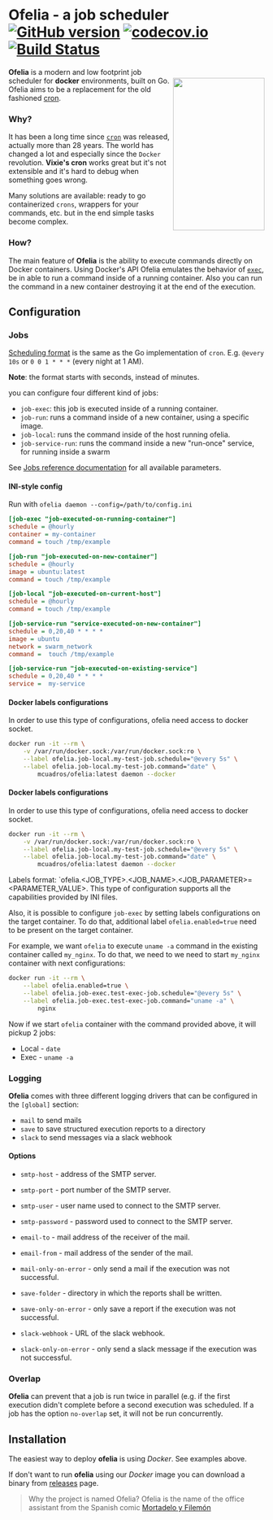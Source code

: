 # Ofelia - a job scheduler [![GitHub version](https://badge.fury.io/gh/mcuadros%2Fofelia.svg)](https://github.com/mcuadros/ofelia/releases) [![codecov.io](http://codecov.io/github/mcuadros/ofelia/coverage.svg?branch=master)](http://codecov.io/github/mcuadros/ofelia?branch=master) [![Build Status](https://travis-ci.org/mcuadros/ofelia.svg)](https://travis-ci.org/mcuadros/ofelia)

<img src="https://weirdspace.dk/FranciscoIbanez/Graphics/Ofelia.gif" align="right" width="180px" height="300px" vspace="20" />

**Ofelia** is a modern and low footprint job scheduler for __docker__ environments, built on Go. Ofelia aims to be a replacement for the old fashioned [cron](https://en.wikipedia.org/wiki/Cron).

### Why?

It has been a long time since [`cron`](https://en.wikipedia.org/wiki/Cron) was released, actually more than 28 years. The world has changed a lot and especially since the `Docker` revolution. **Vixie's cron** works great but it's not extensible and it's hard to debug when something goes wrong.

Many solutions are available: ready to go containerized `crons`, wrappers for your commands, etc. but in the end simple tasks become complex.

### How?

The main feature of **Ofelia** is the ability to execute commands directly on Docker containers. Using Docker's API Ofelia emulates the behavior of [`exec`](https://docs.docker.com/reference/commandline/exec/), be in able to run a command inside of a running container. Also you can run the command in a new container destroying it at the end of the execution.

## Configuration

### Jobs

[Scheduling format](https://godoc.org/github.com/robfig/cron) is the same as the Go implementation of `cron`. E.g. `@every 10s` or `0 0 1 * * *` (every night at 1 AM).

**Note**: the format starts with seconds, instead of minutes.

you can configure four different kind of jobs:

- `job-exec`: this job is executed inside of a running container.
- `job-run`: runs a command inside of a new container, using a specific image.
- `job-local`: runs the command inside of the host running ofelia.
- `job-service-run`: runs the command inside a new "run-once" service, for running inside a swarm

See [Jobs reference documentation](docs/jobs.md) for all available parameters.

#### INI-style config

Run with `ofelia daemon --config=/path/to/config.ini`

```ini
[job-exec "job-executed-on-running-container"]
schedule = @hourly
container = my-container
command = touch /tmp/example

[job-run "job-executed-on-new-container"]
schedule = @hourly
image = ubuntu:latest
command = touch /tmp/example

[job-local "job-executed-on-current-host"]
schedule = @hourly
command = touch /tmp/example

[job-service-run "service-executed-on-new-container"]
schedule = 0,20,40 * * * *
image = ubuntu
network = swarm_network
command =  touch /tmp/example

[job-service-run "job-executed-on-existing-service"]
schedule = 0,20,40 * * * *
service =  my-service
```

#### Docker labels configurations

In order to use this type of configurations, ofelia need access to docker socket.

```sh
docker run -it --rm \
    -v /var/run/docker.sock:/var/run/docker.sock:ro \
    --label ofelia.job-local.my-test-job.schedule="@every 5s" \
    --label ofelia.job-local.my-test-job.command="date" \
        mcuadros/ofelia:latest daemon --docker
```

#### Docker labels configurations

In order to use this type of configurations, ofelia need access to docker socket.

```sh
docker run -it --rm \
    -v /var/run/docker.sock:/var/run/docker.sock:ro \
    --label ofelia.job-local.my-test-job.schedule="@every 5s" \
    --label ofelia.job-local.my-test-job.command="date" \
        mcuadros/ofelia:latest daemon --docker
```

Labels format: `ofelia.<JOB_TYPE>.<JOB_NAME>.<JOB_PARAMETER>=<PARAMETER_VALUE>.
This type of configuration supports all the capabilities provided by INI files.

Also, it is possible to configure `job-exec` by setting labels configurations on the target container. To do that, additional label `ofelia.enabled=true` need to be present on the target container.

For example, we want `ofelia` to execute `uname -a` command in the existing container called `my_nginx`.
To do that, we need to we need to start `my_nginx` container with next configurations:

```sh
docker run -it --rm \
    --label ofelia.enabled=true \
    --label ofelia.job-exec.test-exec-job.schedule="@every 5s" \
    --label ofelia.job-exec.test-exec-job.command="uname -a" \
        nginx
```

Now if we start `ofelia` container with the command provided above, it will pickup 2 jobs:

- Local - `date`
- Exec  - `uname -a`

### Logging
**Ofelia** comes with three different logging drivers that can be configured in the `[global]` section:
- `mail` to send mails
- `save` to save structured execution reports to a directory
- `slack` to send messages via a slack webhook

#### Options
- `smtp-host` - address of the SMTP server.
- `smtp-port` - port number of the SMTP server.
- `smtp-user` - user name used to connect to the SMTP server.
- `smtp-password` - password used to connect to the SMTP server.
- `email-to` - mail address of the receiver of the mail.
- `email-from` - mail address of the sender of the mail.
- `mail-only-on-error` - only send a mail if the execution was not successful.

- `save-folder` - directory in which the reports shall be written.
- `save-only-on-error` - only save a report if the execution was not successful.

- `slack-webhook` - URL of the slack webhook.
- `slack-only-on-error` - only send a slack message if the execution was not successful.

### Overlap
**Ofelia** can prevent that a job is run twice in parallel (e.g. if the first execution didn't complete before a second execution was scheduled. If a job has the option `no-overlap` set, it will not be run concurrently. 

## Installation

The easiest way to deploy **ofelia** is using *Docker*. See examples above.

If don't want to run **ofelia** using our *Docker* image you can download a binary from [releases](https://github.com/mcuadros/ofelia/releases) page.

> Why the project is named Ofelia? Ofelia is the name of the office assistant from the Spanish comic [Mortadelo y Filemón](https://en.wikipedia.org/wiki/Mort_%26_Phil)
